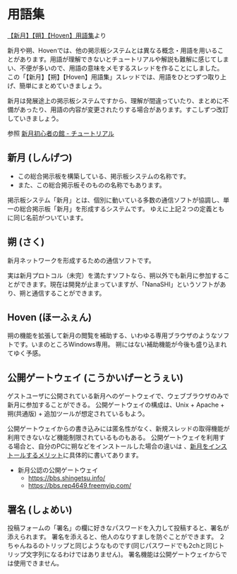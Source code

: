 # 用語集

[【新月】【朔】【Hoven】用語集](https://bbs.shingetsu.info/thread.cgi/%E3%80%90%E6%96%B0%E6%9C%88%E3%80%91%E3%80%90%E6%9C%94%E3%80%91%E3%80%90Hoven%E3%80%91%E7%94%A8%E8%AA%9E%E9%9B%86)より

新月や朔、Hovenでは、他の掲示板システムとは異なる概念・用語を用いることがあります。用語が理解できないとチュートリアルや解説も難解に感じてしまい、不便が多いので、用語の意味をメモするスレッドを作ることにしました。
この「【新月】【朔】【Hoven】用語集」スレッドでは、用語をひとつずつ取り上げ、簡単にまとめていきましょう。

新月は発展途上の掲示板システムですから、理解が間違っていたり、まとめに不備があったり、用語の内容が変更されたりする場合があります。すこしずつ改訂していきましょう。

参照
[新月初心者の館 - チュートリアル](https://shingetsu.info/tutorial/#thread)

## 新月 (しんげつ)

- この総合掲示板を構築している、掲示板システムの名称です。
- また、この総合掲示板そのものの名称でもあります。

掲示板システム「新月」とは、個別に動いている多数の通信ソフトが協調し、単一の総合掲示板「新月」を形成するシステムです。
ゆえに上記２つの定義ともに同じ名前がついています。

## 朔 (さく)

新月ネットワークを形成するための通信ソフトです。

実は新月プロトコル（未完）を満たすソフトなら、朔以外でも新月に参加することができます。現在は開発が止まっていますが、「NanaSHI」というソフトがあり、朔と通信することができます。

## Hoven (ほーふぇん)

朔の機能を拡張して新月の閲覧を補助する、いわゆる専用ブラウザのようなソフトです。いまのところWindows専用。
朔にはない補助機能が今後も盛り込まれてゆく予感。

## 公開ゲートウェイ (こうかいげーとうぇい)

ゲストユーザに公開されている新月へのゲートウェイで、ウェブブラウザのみで新月に参加することができる。
公開ゲートウェイの構成は、Unix + Apache + 朔(共通版) + 追加ツールが想定されているもよう。

公開ゲートウェイからの書き込みには匿名性がなく、新規スレッドの取得機能が利用できないなど機能制限されているものもある。
公開ゲートウェイを利用する場合と、自分のPCに朔などをインストールした場合の違いは
、[新月をインストールするメリット](https://shingetsu.info/manage/merit)に具体的に書いてあります。

- 新月公認の公開ゲートウェイ
    - https://bbs.shingetsu.info/
    - https://bbs.rep4649.freemyip.com/

## 署名 (しょめい)

投稿フォームの「署名」の欄に好きなパスワードを入力して投稿すると、署名が添えられます。
署名を添えると、他人のなりすましを防ぐことができます。
２ちゃんねるのトリップと同じようなものです(同じパスワードでも2chと同じトリップ文字列になるわけではありません)。
署名機能は公開ゲートウェイからでは使用できません。

